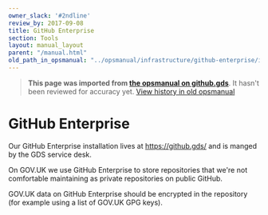 ```yaml
---
owner_slack: '#2ndline'
review_by: 2017-09-08
title: GitHub Enterprise
section: Tools
layout: manual_layout
parent: "/manual.html"
old_path_in_opsmanual: "../opsmanual/infrastructure/github-enterprise/index.md"
---
```




> **This page was imported from [the opsmanual on github.gds](https://github.gds/gds/opsmanual)**.
It hasn't been reviewed for accuracy yet.
[View history in old opsmanual](https://github.gds/gds/opsmanual/tree/master/infrastructure/github-enterprise/index.md)


# GitHub Enterprise

Our GitHub Enterprise installation lives at https://github.gds/ and is manged
by the GDS service desk.

On GOV.UK we use GitHub Enterprise to store repositories that we're not comfortable
maintaining as private repositories on public GitHub.

GOV.UK data on GitHub Enterprise should be encrypted in the repository (for example
using a list of GOV.UK GPG keys).
